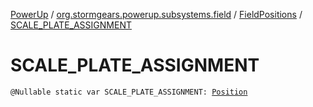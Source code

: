 [PowerUp](../../index.md) / [org.stormgears.powerup.subsystems.field](../index.md) / [FieldPositions](index.md) / [SCALE_PLATE_ASSIGNMENT](./-s-c-a-l-e_-p-l-a-t-e_-a-s-s-i-g-n-m-e-n-t.md)

# SCALE_PLATE_ASSIGNMENT

`@Nullable static var SCALE_PLATE_ASSIGNMENT: `[`Position`](../../org.stormgears.powerup.subsystems.navigator/-position/index.md)